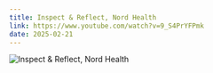 ```yaml
---
title: Inspect & Reflect, Nord Health
link: https://www.youtube.com/watch?v=9_S4PrYFPmk
date: 2025-02-21
---
```


![Inspect & Reflect, Nord Health](https://www.youtube.com/watch?v=9_S4PrYFPmk)

